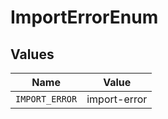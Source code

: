 # ImportErrorEnum


## Values

| Name           | Value          |
| -------------- | -------------- |
| `IMPORT_ERROR` | import-error   |